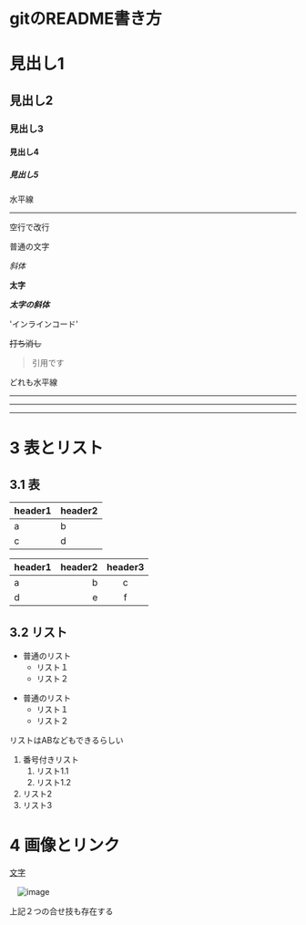 
# gitのREADME書き方

# 見出し1
## 見出し2
### 見出し3
#### 見出し4
##### 見出し5

水平線
***

空行で改行

普通の文字

*斜体*

**太字**

***太字の斜体***

'インラインコード'

~~打ち消し~~

> 引用です

どれも水平線

---
***
___

# 3 表とリスト

## 3.1 表

|header1|header2|
|-|-|
|a|b|
|c|d|

|header1|header2|header3|
|:-|-:|:-:|
|a|b|c|
|d|e|f|

## 3.2 リスト

* 普通のリスト
  * リスト１
  * リスト２

- 普通のリスト
  - リスト１
  - リスト２

リストはABなどもできるらしい
1. 番号付きリスト
   1. リスト1.1
   1. リスト1.2
1. リスト2
1. リスト3

# 4 画像とリンク
[文字](ここにurlや画像を入れる)

　![image](ここに画像を入れる)

上記２つの合せ技も存在する


































